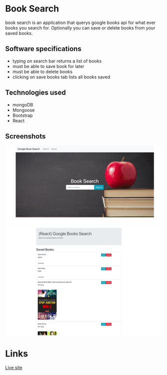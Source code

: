 # Book Search
book search is an application that querys google books api for what ever books you search for. Optionally you can save or delete books from your saved books.

## Software specifications
- typing on search bar returns a list of books
- must be able to save book for later
- must be able to delete books
- clicking on save books tab lists all books saved

## Technologies used
- mongoDB
- Mongoose
- Bootstrap
- React

## Screenshots
![Main page](./assets/ss1.png)
![Saved books](./assets/ss2.png)

# Links
[Live site](https://ernest-urzua-book-search.herokuapp.com/)

